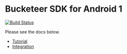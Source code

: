 # Bucketeer SDK for Android 1

[![Build Status](https://app.bitrise.io/app/16337d5c0c8d6081/status.svg?token=l2E3TXU8-dnAmep6MJ8cIA&branch=master)](https://app.bitrise.io/app/16337d5c0c8d6081)

Please see the docs below.

- [Tutorial](https://bucketeer.io/docs/#/sdk-tutorial-android)
- [Integration](https://bucketeer.io/docs/#/sdk-reference-guides-android)
